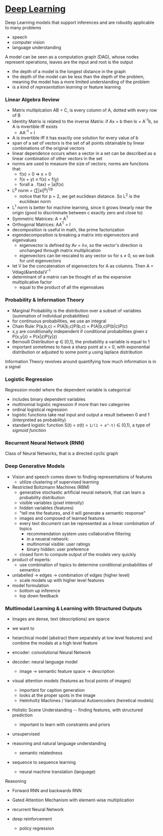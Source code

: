 # [Deep Learning](http://www.deeplearningbook.org)
Deep Learning models that support inferences and are robustly applicable to many problems
- speech 
- computer vision
- language understanding

A model can be seen as a computation graph (DAG), whose nodes represent operations, leaves are the input and root is the output
- the depth of a model is the longest distance in the graph
- the depth of the model can be less than the depth of the problem, meaning the model has a more limited understanding of the problem
- is a kind of *representation learning* or feature learning

### Linear Algebra Review
- Matrix multiplcation AB = C, is every column of A, dotted with every row of B
- Identity Matrix is related to the inverse Matrix: if Ax = b then Ix = A<sup>-1</sup>b, so A is invertible iff exists 
  - AA<sup>-1</sup> = I
- A is invertible iff it has exactly one solution for every value of b
- span of a set of vectors is the set of all points obtainable by linear combinations of the original vectors
- linear dependence occurs when a vector in a set can be described as a linear combination of other vectors in the set
- norms are used to measure the size of vectors; norms are functions that:
  - f(x) = 0 => x = 0
  - f(x + y) ≤ f(x) + f(y)
  - forall a . f(ax) = |a|f(x)
- L<sup>p</sup> norm = (∑|xi|<sup>p</sup>)<sup>1/p</sup>
  - notice that for p = 2, we get euclidean distance. So L<sup>2</sup> is the euclidean norm
- L<sup>1</sup> norm is better for machine learning, since it grows linearly near the origin (good to discriminate between c exactly zero and close to)
- Symmetric Matrices: A = A<sup>T</sup>
- Orthogonal Matrices: AA<sup>T</sup> = I
- decomposition is useful in math, like prime factorization
- eigendecomposition is breaking a matrix into eigenvectors and eigenvalues
  - eigenvector is defined by Av = &lambda;v, so the vector's direction is unchanged through matrix multiplication
  - eigenvectors can be rescaled to any vector sv for s ≠ 0, so we look for unit eigenvectors
- let V be the concatenation of eigenvectors for A as columns. Then A = Vdiag(&lambda)V<sup>-1</sup>
- determinant of a matrix can be thought of as the expansive multiplicative factor
  - equal to the product of all the eigenvalues

### Probability & Information Theory
- Marginal Probability is the distribution over a subset of variables (summation of individual probabilities)
- for continuous probabilities, we use an integral
- Chain Rule: P(a,b,c) = P(A|b,c)P(b,c) = P(A|b,c)P(b|c)P(c)
- x,y are conditionally independent if conditional probabilities given z P(x,y|z) = P(x|z)P(y|z)
- Bernoulli Distribution &phi; &isin; [0,1], the probability a variable is equal to 1
- important sometimes to have a sharp point at x = 0, with exponential distribution or adjusted to some point &mu; using laplace distribution
  
Information Theory revolves around quantifying how much information is in a signal

### Logistic Regression
Regression model where the dependent variable is categorical
- includes binary dependent variables
- multinomial logistic regression if more than two categories
- ordinal logistical regression
- logistic functions take real input and output a result between 0 and 1 (interpreted as probability)
- standard logistic function S(t) = &sigma;(t) = `1/(1 + e^-t)` &isin; (0,1), a type of *sigmoid function*

### Recurrent Neural Network (RNN)
Class of Neural Networks, that is a directed cyclic graph

### Deep Generative Models
- Vision and speech comes down to finding representations of features
  - utilize clustering of supervised learning
- Restricted Boltzmann Machines (RBM)
  - generative stochastic artificial neural network, that can learn a probability distribution 
  - visible variables (pixel intensity)
  - hidden variables (features)
  - "tell me the features, and it will generate a semantic response"
  - images and composed of learned features 
  - every text document can be represented as  a linear combination of topics
    - recommendation system uses collaborative filtering
    - in a neueral network:
    - multinomial visible: user ratings
    - binary hidden: user preference
  - closed form to compute output of the models very quickly
- product of experts:
  - use combination of topics to determine conditional probabilities of semantics
- unlabelled -> edges -> combination of edges (higher level)
  - scale models up with higher level features
- model formulation
  - bottom up inference
  - top down feedback

### Multimodal Learning & Learning with Structured Outputs 
- Images are dense, text (descriptions) are sparce
- we want to 
- heiarchical model (abstract them separately at low level features) and combine the modals at a high level feature
- encoder: convolutional Neural Network
- decoder: neural language model
  - image -> semantic feature space -> description
- visual attention models (features as focal points of images)
  - important for caption generation
  - looks at the proper spots in the image
  - Helmholtz Machines / Variational Autoencoders (heiretical models)
- Holistic Scene Understanding -- finding features, with structured prediction
  - important to learn with constraints and priors
  
- unsupervised
- reasoning and natural language understanding
  - semantic relatedness
- sequence to sequence learning
  - neural machine translation (language) 

Reasoning
- Forward RNN and backwards RNN
- Gated Attention Mechanism with element-wise multiplication
- recurrent Neural Network

- deep reinforcement
  - policy regression
